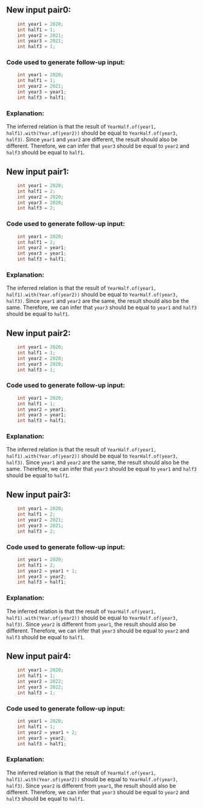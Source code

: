 ## New input pair0:
```java
    int year1 = 2020;
    int half1 = 1;
    int year2 = 2021;
    int year3 = 2021;
    int half3 = 1;
```
### Code used to generate follow-up input:
```java
    int year1 = 2020;
    int half1 = 1;
    int year2 = 2021;
    int year3 = year1;
    int half3 = half1;
```
### Explanation:
The inferred relation is that the result of `YearHalf.of(year1, half1).with(Year.of(year2))` should be equal to `YearHalf.of(year3, half3)`. Since `year1` and `year2` are different, the result should also be different. Therefore, we can infer that `year3` should be equal to `year2` and `half3` should be equal to `half1`.

## New input pair1:
```java
    int year1 = 2020;
    int half1 = 2;
    int year2 = 2020;
    int year3 = 2020;
    int half3 = 2;
```
### Code used to generate follow-up input:
```java
    int year1 = 2020;
    int half1 = 2;
    int year2 = year1;
    int year3 = year1;
    int half3 = half1;
```
### Explanation:
The inferred relation is that the result of `YearHalf.of(year1, half1).with(Year.of(year2))` should be equal to `YearHalf.of(year3, half3)`. Since `year1` and `year2` are the same, the result should also be the same. Therefore, we can infer that `year3` should be equal to `year1` and `half3` should be equal to `half1`.

## New input pair2:
```java
    int year1 = 2020;
    int half1 = 1;
    int year2 = 2020;
    int year3 = 2020;
    int half3 = 1;
```
### Code used to generate follow-up input:
```java
    int year1 = 2020;
    int half1 = 1;
    int year2 = year1;
    int year3 = year1;
    int half3 = half1;
```
### Explanation:
The inferred relation is that the result of `YearHalf.of(year1, half1).with(Year.of(year2))` should be equal to `YearHalf.of(year3, half3)`. Since `year1` and `year2` are the same, the result should also be the same. Therefore, we can infer that `year3` should be equal to `year1` and `half3` should be equal to `half1`.

## New input pair3:
```java
    int year1 = 2020;
    int half1 = 2;
    int year2 = 2021;
    int year3 = 2021;
    int half3 = 2;
```
### Code used to generate follow-up input:
```java
    int year1 = 2020;
    int half1 = 2;
    int year2 = year1 + 1;
    int year3 = year2;
    int half3 = half1;
```
### Explanation:
The inferred relation is that the result of `YearHalf.of(year1, half1).with(Year.of(year2))` should be equal to `YearHalf.of(year3, half3)`. Since `year2` is different from `year1`, the result should also be different. Therefore, we can infer that `year3` should be equal to `year2` and `half3` should be equal to `half1`.

## New input pair4:
```java
    int year1 = 2020;
    int half1 = 1;
    int year2 = 2022;
    int year3 = 2022;
    int half3 = 1;
```
### Code used to generate follow-up input:
```java
    int year1 = 2020;
    int half1 = 1;
    int year2 = year1 + 2;
    int year3 = year2;
    int half3 = half1;
```
### Explanation:
The inferred relation is that the result of `YearHalf.of(year1, half1).with(Year.of(year2))` should be equal to `YearHalf.of(year3, half3)`. Since `year2` is different from `year1`, the result should also be different. Therefore, we can infer that `year3` should be equal to `year2` and `half3` should be equal to `half1`.
